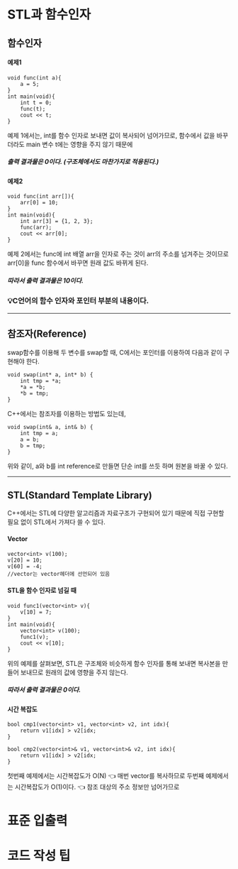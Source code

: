 # STL과 함수인자

## 함수인자

#### 예제1
```
void func(int a){
    a = 5;
}
int main(void){
    int t = 0;
    func(t);
    cout << t;
}
```
예제 1에서는, int를 함수 인자로 보내면 값이 복사되어 넘어가므로, 
함수에서 값을 바꾸더라도 main 변수 t에는 영향을 주지 않기 때문에
##### 출력 결과물은 0이다. (구조체에서도 마찬가지로 적용된다.)

#### 예제2

```
void func(int arr[]){
    arr[0] = 10;
}
int main(void){
    int arr[3] = {1, 2, 3};
    func(arr);
    cout << arr[0];
}
```
예제 2에서는 func에 int 배열 arr을 인자로 주는 것이 arr의 주소를 넘겨주는 것이므로
arr[0]을 func 함수에서 바꾸면 원래 값도 바뀌게 된다.
##### 따라서 출력 결과물은 10이다.

### 💡C언어의 함수 인자와 포인터 부분의 내용이다.
----------------------

## 참조자(Reference)
swap함수를 이용해 두 변수를 swap할 때,
C에서는 포인터를 이용하여 다음과 같이 구현해야 한다.
```
void swap(int* a, int* b) {
    int tmp = *a;
    *a = *b;
    *b = tmp;
}
```

C++에서는 참조자를 이용하는 방법도 있는데,
```
void swap(int& a, int& b) {
    int tmp = a;
    a = b;
    b = tmp;
}
```
위와 같이, a와 b를 int reference로 만들면 단순 int를 쓰듯 하며 원본을 바꿀 수 있다.

-----------------------

## STL(Standard Template Library)
C++에서는 STL에 다양한 알고리즘과 자료구조가 구현되어 있기 때문에
직접 구현할 필요 없이 STL에서 가져다 쓸 수 있다.

#### Vector
```
vector<int> v(100);
v[20] = 10;
v[60] = -4;
//vector는 vector헤더에 선언되어 있음
```

#### STL을 함수 인자로 넘길 때
```
void func1(vector<int> v){
    v[10] = 7;
}
int main(void){
    vector<int> v(100);
    func1(v);
    cout << v[10];
}
```
위의 예제를 살펴보면, STL은 구조체와 비슷하게 함수 인자를 통해 보내면 복사본을 만들어 보내므로
원래의 값에 영향을 주지 않는다.
##### 따라서 출력 결과물은 0이다.

#### 시간 복잡도
```
bool cmp1(vector<int> v1, vector<int> v2, int idx){
    return v1[idx] > v2[idx;
}

bool cmp2(vector<int>& v1, vector<int>& v2, int idx){
    return v1[idx] > v2[idx;
}
```
첫번째 예제에서는 시간복잡도가 O(N) 👈 매번 vector를 복사하므로
두번째 예제에서는 시간복잡도가 O(1)이다. 👈 참조 대상의 주소 정보만 넘어가므로

# 표준 입출력


# 코드 작성 팁